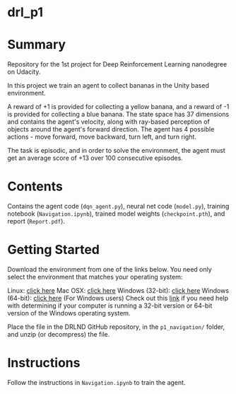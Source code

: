 # drl_p1
# Summary
Repository for the 1st project for Deep Reinforcement Learning nanodegree on Udacity.

In this project we train an agent to collect bananas in the Unity based environment.

A reward of +1 is provided for collecting a yellow banana, and a reward of -1 is provided for collecting a blue banana. The state space has 37 dimensions and contains the agent's velocity, along with ray-based perception of objects around the agent's forward direction. The agent has 4 possible actions - move forward, move backward, turn left, and turn right.

The task is episodic, and in order to solve the environment, the agent must get an average score of +13 over 100 consecutive episodes.

# Contents

Contains the agent code (`dqn_agent.py`), neural net code (`model.py`), training notebook (`Navigation.ipynb`), trained model weights (`checkpoint.pth`), and report (`Report.pdf`).

# Getting Started
Download the environment from one of the links below. You need only select the environment that matches your operating system:

Linux: [click here](https://s3-us-west-1.amazonaws.com/udacity-drlnd/P1/Banana/Banana_Linux.zip)
Mac OSX: [click here](https://s3-us-west-1.amazonaws.com/udacity-drlnd/P1/Banana/Banana.app.zip)
Windows (32-bit): [click here](https://s3-us-west-1.amazonaws.com/udacity-drlnd/P1/Banana/Banana_Windows_x86.zip)
Windows (64-bit): [click here](https://s3-us-west-1.amazonaws.com/udacity-drlnd/P1/Banana/Banana_Windows_x86_64.zip)
(For Windows users) Check out this [link](https://support.microsoft.com/en-us/help/827218/how-to-determine-whether-a-computer-is-running-a-32-bit-version-or-64) if you need help with determining if your computer is running a 32-bit version or 64-bit version of the Windows operating system.

Place the file in the DRLND GitHub repository, in the `p1_navigation/` folder, and unzip (or decompress) the file.

# Instructions

Follow the instructions in `Navigation.ipynb` to train the agent.
